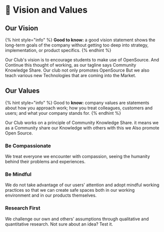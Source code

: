 # 🎯 Vision and Values

## Our Vision

{% hint style="info" %}
**Good to know:** a good vision statement shows the long-term goals of the company without getting too deep into strategy, implementation, or product specifics.
{% endhint %}

Our Club's vision is to encourage students to make use of OpenSource. And Continue this thought of working, as our tagline says Community Knowledge Share. Our club not only promotes OpenSource But we also teach various new Technologies that are coming into the Market.

## Our Values

{% hint style="info" %}
Good to **know:** company values are statements about how you approach work; how you treat colleagues, customers and users; and what your company stands for.
{% endhint %}

Our Club works on a principle of Community Knowledge Share. it means we as a Community share our Knowledge with others with this we Also promote Open Source.

### Be Compassionate

We treat everyone we encounter with compassion, seeing the humanity behind their problems and experiences.

### Be Mindful

We do not take advantage of our users' attention and adopt mindful working practices so that we can create safe spaces both in our working environment and in our products themselves.

### Research First

We challenge our own and others' assumptions through qualitative and quantitative research. Not sure about an idea? Test it.
